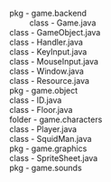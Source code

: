 
pkg - game.backend<br />
      &nbsp;&nbsp;&nbsp;&nbsp;&nbsp;&nbsp;&nbsp;&nbsp; class - Game.java<br />
      class - GameObject.java<br />
      class - Handler.java<br />
      class - KeyInput.java<br />
      class - MouseInput.java<br />
      class - Window.java<br />
      class - Resource.java<br />
pkg - game.object<br />
      class - ID.java<br />
      class - Floor.java<br />
      folder - game.characters<br />
               class - Player.java<br />
               class - SquidMan.java<br />
pkg - game.graphics<br />
      class - SpriteSheet.java<br />
pkg - game.sounds<br />


